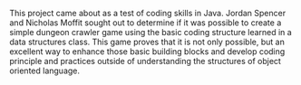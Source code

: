 This project came about as a test of coding skills in Java.
Jordan Spencer and Nicholas Moffit sought out to determine if it was possible to create a simple dungeon crawler game using the
basic coding structure learned in a data structures class.
This game proves that it is not only possible, but an excellent way to enhance those basic building blocks and 
develop coding principle and practices outside of understanding the structures of object oriented language.

